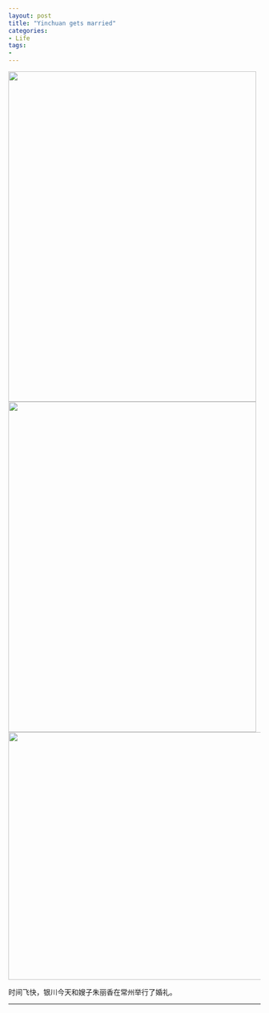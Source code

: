 ```yaml
---
layout: post
title: "Yinchuan gets married"
categories:
- Life
tags:
-
---
```


<img src="https://fhcaeg.dm2302.livefilestore.com/y3m0HhGVr6FBGI9d6K0kFN39hpRDq4_NjVq5eyHBUQtssWE0uomVigp9xZPhP_uxLl6Eshj3UG8mXNXJDaX8hcQpAo6fSErRVWEa28zH3clxeSyfa0N3tLFrKnaVgXvs_mKlcX6eYIdNJYupdOwhWtLphBLFVMQ2p8xZb9sxIk6qrk?width=495&height=660&cropmode=none" width="495" height="660" />

<img src="https://dxdlnq.dm2302.livefilestore.com/y3mXILinnxCEMkl8eFQRQNuLhtAvjkA8IMX8dK9hrdSaaODB06CxNbzovntPQEjC93DGhNHPEJsPdESSZZ9OQPUNGOyI4iwBTLZ9ctSdGVz5Nr1bBEdQY6ukyNu1997YLJnEQ-BTUdhtJwJGUJKHeh1NxLIM8-zgXfpdwyH7fPQirs?width=495&height=660&cropmode=none" width="495" height="660" />

<img src="https://fxcaeg.dm2302.livefilestore.com/y3m-vO3HggPvlVLX0HE7Cr3zp_NXfOmdWfkxN0HdoYQVexRhH5C7fJAIQ2YvgqVyBhwBuwW1dyhJcJ5UG-yF69CqTrG0mbduJqctpw2d1gs7LpAhcAqzIQlxVD0DBLOVT4RvnQvXbfFhJfHpSladEP7_gb2Wz9yXYQYenD-F6RpdzY?width=660&height=495&cropmode=none" width="660" height="495" />

时间飞快，银川今天和嫂子朱丽香在常州举行了婚礼。

---